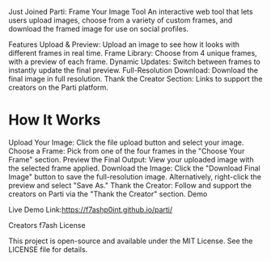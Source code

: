 Just Joined Parti: Frame Your Image Tool
An interactive web tool that lets users upload images, choose from a variety of custom frames, and download the framed image for use on social profiles.

Features
Upload & Preview: Upload an image to see how it looks with different frames in real time.
Frame Library: Choose from 4 unique frames, with a preview of each frame.
Dynamic Updates: Switch between frames to instantly update the final preview.
Full-Resolution Download: Download the final image in full resolution.
Thank the Creator Section: Links to support the creators on the Parti platform.

# How It Works
Upload Your Image: Click the file upload button and select your image.
Choose a Frame: Pick from one of the four frames in the "Choose Your Frame" section.
Preview the Final Output: View your uploaded image with the selected frame applied.
Download the Image: Click the "Download Final Image" button to save the full-resolution image. Alternatively, right-click the preview and select "Save As."
Thank the Creator: Follow and support the creators on Parti via the "Thank the Creator" section.
Demo

Live Demo Link:https://f7ashp0int.github.io/parti/


Creators
f7ash
License

This project is open-source and available under the MIT License. See the LICENSE file for details.
